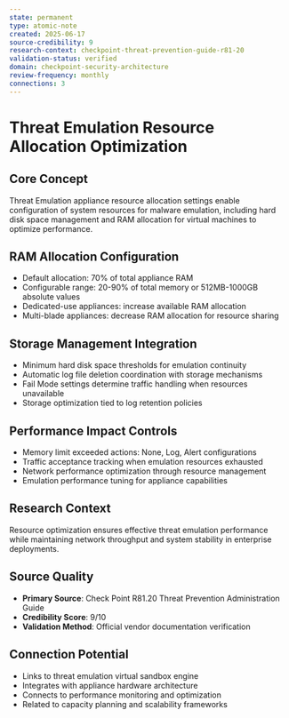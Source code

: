 ```yaml
---
state: permanent
type: atomic-note
created: 2025-06-17
source-credibility: 9
research-context: checkpoint-threat-prevention-guide-r81-20
validation-status: verified
domain: checkpoint-security-architecture
review-frequency: monthly
connections: 3
---
```


# Threat Emulation Resource Allocation Optimization

## Core Concept
Threat Emulation appliance resource allocation settings enable configuration of system resources for malware emulation, including hard disk space management and RAM allocation for virtual machines to optimize performance.

## RAM Allocation Configuration
- Default allocation: 70% of total appliance RAM
- Configurable range: 20-90% of total memory or 512MB-1000GB absolute values
- Dedicated-use appliances: increase available RAM allocation
- Multi-blade appliances: decrease RAM allocation for resource sharing

## Storage Management Integration
- Minimum hard disk space thresholds for emulation continuity
- Automatic log file deletion coordination with storage mechanisms
- Fail Mode settings determine traffic handling when resources unavailable
- Storage optimization tied to log retention policies

## Performance Impact Controls
- Memory limit exceeded actions: None, Log, Alert configurations
- Traffic acceptance tracking when emulation resources exhausted
- Network performance optimization through resource management
- Emulation performance tuning for appliance capabilities

## Research Context
Resource optimization ensures effective threat emulation performance while maintaining network throughput and system stability in enterprise deployments.

## Source Quality
- **Primary Source**: Check Point R81.20 Threat Prevention Administration Guide
- **Credibility Score**: 9/10
- **Validation Method**: Official vendor documentation verification

## Connection Potential
- Links to threat emulation virtual sandbox engine
- Integrates with appliance hardware architecture
- Connects to performance monitoring and optimization
- Related to capacity planning and scalability frameworks